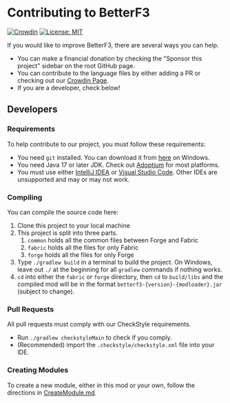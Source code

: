 # Contributing to BetterF3
[![Crowdin](https://badges.crowdin.net/betterf3/localized.svg)](https://crowdin.com/project/betterf3) [![License: MIT](https://img.shields.io/badge/License-MIT-2230f2.svg)](https://github.com/TreyRuffy/BetterF3/blob/architectury/1.19/LICENSE.txt)

If you would like to improve BetterF3, there are several ways you can help.
* You can make a financial donation by checking the "Sponsor this project" sidebar on the root GitHub page.
* You can contribute to the language files by either adding a PR or checking out our [Crowdin Page](https://crowdin.com/project/betterf3).
* If you are a developer, check below!

## Developers

### Requirements
To help contribute to our project, you must follow these requirements:
* You need `git` installed. You can download it from [here](https://gitforwindows.org/) on Windows.
* You need Java 17 or later JDK. Check out [Adoptium](https://adoptium.net/) for most platforms.
* You must use either [IntelliJ IDEA](https://www.jetbrains.com/idea/) or [Visual Studio Code](https://code.visualstudio.com/). Other IDEs are unsupported and may or may not work.

### Compiling
You can compile the source code here:
1. Clone this project to your local machine
2. This project is split into three parts.
    1. `common` holds all the common files between Forge and Fabric
    2. `fabric` holds all the files for only Fabric
    3. `forge` holds all the files for only Forge
3. Type `./gradlew build` in a terminal to build the project. On Windows, leave out `./` at the beginning for all
   `gradlew` commands if nothing works.
4. `cd` into either the `fabric` or `forge` directory, then `cd` to `build/libs` and the compiled mod will be in the
   format `betterf3-{version}-{modloader}.jar` (subject to change).

### Pull Requests
All pull requests must comply with our CheckStyle requirements.
* Run `./gradlew checkstyleMain` to check if you comply.
* (Recommended) import the `.checkstyle/checkstyle.xml` file into your IDE.

### Creating Modules
To create a new module, either in this mod or your own, follow the directions in [CreateModule.md](docs/developers/CreateModule.md).
